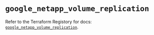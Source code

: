 # `google_netapp_volume_replication`

Refer to the Terraform Registory for docs: [`google_netapp_volume_replication`](https://registry.terraform.io/providers/hashicorp/google-beta/5.21.0/docs/resources/google_netapp_volume_replication).
